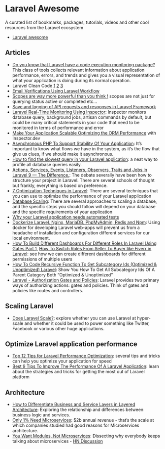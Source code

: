 # Laravel Awesome

A curated list of bookmarks, packages, tutorials, videos and other cool resources from the Laravel ecosystem

* [Laravel awesome](https://github.com/titonova/awesome-laravel)

## Articles

* [Do you know that Laravel have a code execution monitoring package?](https://patrickwanchinyeep.medium.com/do-you-know-that-laravel-have-a-code-execution-monitoring-package-9e8291f4a74) This class of tools collects relevant information about application performance, errors, and trends and gives you a visual representation of what your application is doing during its normal operation.
* Laravel Clean Code [1](https://heydariali.medium.com/laravel-clean-code-1-74d7a76e2eab) [2](https://heydariali.medium.com/laravel-clean-code-2-6d87c34b06b0) [3](https://heydariali.medium.com/laravel-clean-code-3-370c845f1a83)
* [Email Verifications Using Laravel Workflow](https://medium.com/@rlmc/email-verifications-using-laravel-workflow-acd6707aa7b3)
* [Scopes are way more powerful than you think !](https://medium.com/@codeaxion77/scopes-are-way-more-powerful-than-you-think-3b22de9844ed) scopes are not just for querying status active or completed etc…
* [Save and logging of API requests and responses in Laravel Framework](https://medium.com/@imanborumand/save-and-logging-of-api-requests-and-responses-in-laravel-framework-2c949ff776ec)
* [Laravel Real-Time Monitoring Using Inspector](https://hackernoon.com/laravel-real-time-monitoring-using-inspector-6bbu3yb1): Inspector monitors database query, background jobs, artisan commands by default, but could be many critical statements in your code that need to be monitored in terms of performance and error
* [Make Your Application Scalable Optimizing the ORM Performance](https://hackernoon.com/make-your-application-scalable-optimizing-the-orm-performance-pq8q3yn2) with Inspector.dev
* [Asynchronous PHP To Support Stability Of Your Application](https://medium.com/nerd-for-tech/asynchronous-php-to-support-stability-of-your-application-c59a33cc81fb): It’s important to know what flows we have in the system, as it’s the flow that give us clues, if we should make it asynchronous.
* [How to find the slowest query in your Laravel application](https://medium.com/@cosmeescobedo/how-to-find-the-slowest-query-in-your-laravel-application-76ba6de04716): a neat way to profile all database queries easily.
* [Actions, Services, Events, Listeners, Observers, Traits and Jobs in Laravel 9 — The Difference.](https://medium.com/@prevailexcellent/actions-services-events-listeners-observers-traits-and-jobs-in-laravel-9-the-difference-6da73c24c43a): The debate severally have been how to structure your project in Laravel. There are several schools of thought but frankly, everything is based on preference.
* [7 Optimization Techniques in Laravel](https://safaetulahasan.medium.com/5-optimization-techniques-in-laravel-4646819bb23a): There are several techniques that you can use to optimize the performance of your Laravel application
* [Database Scaling](https://safaetulahasan.medium.com/database-scaling-2e4bef19b512): There are several approaches to scaling a database, and the specific steps you should follow will depend on your database and the specific requirements of your application
* [Why your Laravel application needs automated tests](https://jonathanvanrij.medium.com/why-your-laravel-application-needs-automated-tests-7661228e333e)
* [Dockerize Laravel, Nginx, MariaDB, PhpMyAdmin, Redis and Npm](https://rezakhademi.medium.com/dockerize-laravel-nginx-mariadb-phpmyadmin-redis-and-npm-for-development-2b6467215fe7): Using docker for developing Laravel web-apps will prevent us from a headache of installation and configuration different services for our local environment.
* [How To Build Different Dashboards For Different Roles In Laravel Using Gates Part 1](https://medium.com/@codeaxion77/build-different-panels-for-different-users-in-laravel-using-gates-part-1-981fada44554), [How To Switch Roles From Seller To Buyer like Fiverr in Laravel](https://medium.com/@codeaxion77/how-to-switch-roles-from-seller-to-buyer-like-fiverr-in-laravel-2294df9088): see how we can create different dashboards for different permissions of multiple users
* [How To Code Recursive Function To Get Subcategory Ids (Optimized & Unoptimized) Laravel](https://medium.com/@codeaxion77/how-to-code-recursive-function-to-get-subcategory-ids-optimized-unoptimized-laravel-56931c52dd49): Show You How To Get All Subcategory Ids Of A Parent Category Both “Optimized & Unoptimized”
* [Laravel - Authorization Gates and Policies](https://laravel.com/docs/master/authorization): Laravel provides two primary ways of authorizing actions: gates and policies. Think of gates and policies like routes and controllers.

## Scaling Laravel

* [Does Laravel Scale?](https://usefathom.com/blog/does-laravel-scale): explore whether you can use Laravel at hyper-scale and whether it could be used to power something like Twitter, Facebook or various other huge applications.

## Optimize Laravel application performance

* [Top 12 Tips for Laravel Performance Optimization](https://logiciel.io/laravel-app-performance-optimization): several tips and tricks can help you optimize your application for speed
* [Best 9 Tips To Improve The Performance Of A Laravel Application](https://www.corephp.com/blog/best-9-tips-improve-performance-laravel-application/): learn about the strategies and tricks for getting the most out of Laravel platform

## Architecture

* [How to Differentiate Business and Service Layers in Layered Architecture](https://levelup.gitconnected.com/how-to-differentiate-business-and-service-layers-in-layered-architecture-912123b2ccf1): Exploring the relationship and differences between business logic and services.
* [Only 1% Need Microservices](https://medium.com/qe-unit/only-1-need-microservices-1f8649ecdd6d): $2b annual revenue - that’s the scale at which companies studied had good reasons for Microservices architecture.
* [You Want Modules, Not Microservices](http://blogs.newardassociates.com/blog/2023/you-want-modules-not-microservices.html): Dissecting why everybody keeps talking about microservices - [HN Discussion](https://news.ycombinator.com/item?id=34230641)